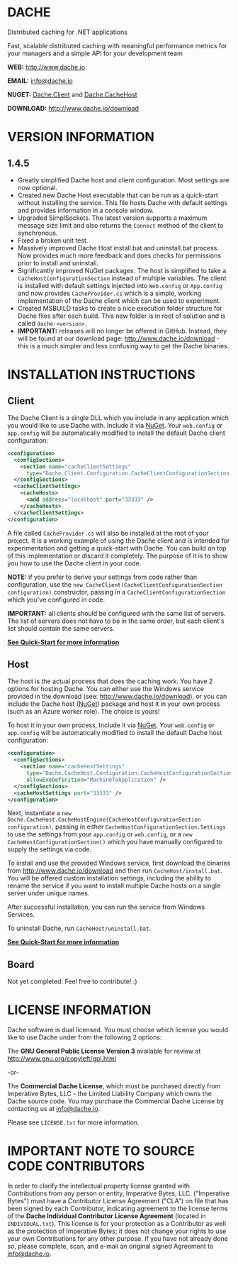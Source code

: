 DACHE
===========


Distributed caching for .NET applications 

Fast, scalable distributed caching with meaningful performance metrics for your managers and a simple API for your development team

**WEB:**   http://www.dache.io

**EMAIL:** [info@dache.io](mailto:info@dache.io)

**NUGET:** [Dache.Client](http://www.nuget.org/packages/Dache.Client) and [Dache.CacheHost](http://www.nuget.org/packages/Dache.CacheHost)

**DOWNLOAD:** http://www.dache.io/download


VERSION INFORMATION
============================================


1.4.5
------------------

- Greatly simplified Dache host and client configuration. Most settings are now optional.
- Created new Dache Host executable that can be run as a quick-start without installing the service. This file hosts Dache with default settings and provides information in a console window.
- Upgraded SimplSockets. The latest version supports a maximum message size limit and also returns the `Connect` method of the client to synchronous.
- Fixed a broken unit test.
- Massively improved Dache Host install.bat and uninstall.bat process. Now provides much more feedback and does checks for permissions prior to install and uninstall.
- Significantly improved NuGet packages. The host is simplified to take a `CacheHostConfigurationSection` instead of multiple variables. The client is installed with default settings injected into `Web.config` or `App.config` and now provides `CacheProvider.cs` which is a simple, working implementation of the Dache client which can be used to experiment.
- Created MSBUILD tasks to create a nice execution folder structure for Dache files after each build. This new folder is in root of solution and is called `dache-<version>`.
- **IMPORTANT:** releases will no longer be offered in GitHub. Instead, they will be found at our download page: http://www.dache.io/download - this is a much simpler and less confusing way to get the Dache binaries.


INSTALLATION INSTRUCTIONS
============================================


Client
--------


The Dache Client is a single DLL which you include in any application which you would like to use Dache with. Include it via [NuGet](http://www.nuget.org/packages/Dache.Client). Your `web.config` or `app.config` will be automatically modified to install the default Dache client configuration:

```xml
<configuration>
  <configSections>
    <section name="cacheClientSettings"
      type="Dache.Client.Configuration.CacheClientConfigurationSection, Dache.Client"/>
  </configSections>
  <cacheClientSettings>
    <cacheHosts>
      <add address="localhost" port="33333" />
    </cacheHosts>
  </cacheClientSettings>
</configuration>
```

A file called `CacheProvider.cs` will also be installed at the root of your project. It is a working example of using the Dache client and is intended for experimentation and getting a quick-start with Dache. You can build on top of this implementation or discard it completely. The purpose of it is to show you how to use the Dache client in your code.

**NOTE:** if you prefer to derive your settings from code rather than configuration, use the `new CacheClient(CacheClientConfigurationSection configuration)` constructor, passing in a `CacheClientConfigurationSection` which you've configured in code.

**IMPORTANT:** all clients should be configured with the same list of servers. The list of servers does not have to be in the same order, but each client's list should contain the same servers.


[**See Quick-Start for more information**](https://github.com/ironyx/dache/wiki/Quick-Start)

Host
--------


The host is the actual process that does the caching work. You have 2 options for hosting Dache. You can either use the Windows service provided in the download (see: http://www.dache.io/download), or you can include the Dache host ([NuGet](http://www.nuget.org/packages/Dache.CacheHost)) package and host it in your own process (such as an Azure worker role). The choice is yours!

To host it in your own process, Include it via [NuGet](http://www.nuget.org/packages/Dache.CacheHost). Your `web.config` or `app.config` will be automatically modified to install the default Dache host configuration:

```xml
<configuration>
  <configSections>
    <section name="cacheHostSettings"
      type="Dache.CacheHost.Configuration.CacheHostConfigurationSection, Dache.CacheHost"
      allowExeDefinition="MachineToApplication" />
  </configSections>
  <cacheHostSettings port="33333" />
</configuration>
```

Next, instantiate a `new Dache.CacheHost.CacheHostEngine(CacheHostConfigurationSection configuration)`, passing in either `CacheHostConfigurationSection.Settings` to use the settings from your `app.config` or `web.config`, or a `new CacheHostConfigurationSection()` which you have manually configured to supply the settings via code.

To install and use the provided Windows service, first download the binaries from http://www.dache.io/download and then run `CacheHost/install.bat`. You will be offered custom installation settings, including the ability to rename the service if you want to install multiple Dache hosts on a single server under unique names.

After successful installation, you can run the service from Windows Services.

To uninstall Dache, run `CacheHost/uninstall.bat`.

[**See Quick-Start for more information**](https://github.com/ironyx/dache/wiki/Quick-Start)


Board
--------


Not yet completed. Feel free to contribute! :)


LICENSE INFORMATION
============================================


Dache software is dual licensed. You must choose which license you 
would like to use Dache under from the following 2 options:

The **GNU General Public License Version 3** available for review 
at http://www.gnu.org/copyleft/gpl.html

-or-

The **Commercial Dache License**, which must be purchased directly 
from Imperative Bytes, LLC - the Limited Liability Company which 
owns the Dache source code. You may purchase the Commercial Dache 
License by contacting us at [info@dache.io](mailto:info@dache.io).

Please see `LICENSE.txt` for more information.


IMPORTANT NOTE TO SOURCE CODE CONTRIBUTORS
============================================


In order to clarify the intellectual property license granted with Contributions from any person or entity, Imperative Bytes, LLC. 
("Imperative Bytes") must have a Contributor License Agreement ("CLA") on file that has been signed by each Contributor, indicating 
agreement to the license terms of the **Dache Individual Contributor License Agreement** (located in `INDIVIDUAL.txt`). This license 
is for your protection as a Contributor as well as the protection of Imperative Bytes; it does not change your rights to use your own 
Contributions for any other purpose. If you have not already done so, please complete, scan, and e-mail an original signed Agreement 
to [info@dache.io](mailto:info@dache.io).

